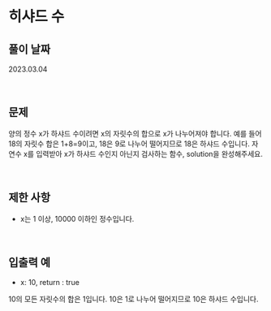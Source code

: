 # 히샤드 수

## 풀이 날짜
2023.03.04

<br />

## 문제
양의 정수 x가 하샤드 수이려면 x의 자릿수의 합으로 x가 나누어져야 합니다. 예를 들어 18의 자릿수 합은 1+8=9이고, 18은 9로 나누어 떨어지므로 18은 하샤드 수입니다. 자연수 x를 입력받아 x가 하샤드 수인지 아닌지 검사하는 함수, solution을 완성해주세요.

<br />

## 제한 사항
- x는 1 이상, 10000 이하인 정수입니다.

<br />

## 입출력 예
- x: 10, return : true

10의 모든 자릿수의 합은 1입니다. 10은 1로 나누어 떨어지므로 10은 하샤드 수입니다.